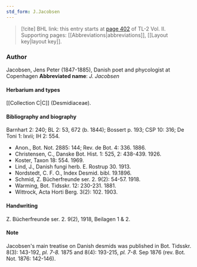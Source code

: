 ```yaml
---
std_form: J.Jacobsen
---
```


> [!cite] BHL link: this entry starts at [page 402](https://www.biodiversitylibrary.org/page/33068644) of TL-2 Vol. II.
> Supporting pages: [[Abbreviations|abbreviations]], [[Layout key|layout key]].

### Author

Jacobsen, Jens Peter (1847-1885), Danish poet and phycologist at Copenhagen 
**Abbreviated name**: *J. Jacobsen*

#### Herbarium and types

[[Collection C|C]] (Desmidiaceae).

#### Bibliography and biography

Barnhart 2: 240; BL 2: 53, 672 (b. 1844); Bossert p. 193; CSP 10: 316; De Toni 1: lxvii; IH 2: 554.
- Anon., Bot. Not. 2885: 144; Rev. de Bot. 4: 336. 1886.
- Christensen, C., Danske Bot. Hist. 1: 525, 2: 438-439. 1926.
- Koster, Taxon 18: 554. 1969.
- Lind, J., Danish fungi herb. E. Rostrup 30. 1913.
- Nordstedt, C. F. O., Index Desmid. bibl. 19.1896.
- Schmid, Z. Bücherfreunde ser. 2. 9(2): 54-57. 1918.
- Warming, Bot. Tidsskr. 12: 230-231. 1881.
- Wittrock, Acta Horti Berg. 3(2): 102. 1903.

#### Handwriting

Z. Bücherfreunde ser. 2. 9(2), 1918, Beilagen 1 & 2.

#### Note

Jacobsen's main treatise on Danish desmids was published in Bot. Tidsskr. 8(3): 143-192, *pl. 7-8.* 1875 and 8(4): 193-215, *pl. 7-8.* Sep 1876 (rev. Bot. Not. 1876: 142-146).


